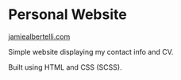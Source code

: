 # Personal Website

[jamiealbertelli.com](https://www.jamiealbertelli.com)

Simple website displaying my contact info and CV.

Built using HTML and CSS (SCSS).